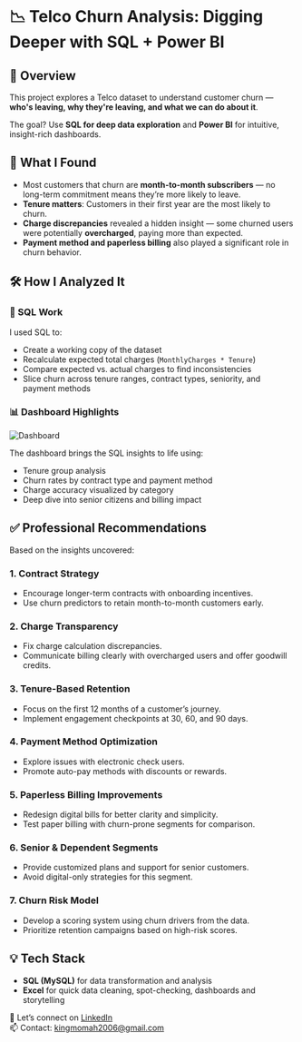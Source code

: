 # 📉 Telco Churn Analysis: Digging Deeper with SQL + Power BI

## 👋 Overview

This project explores a Telco dataset to understand customer churn — **who's leaving, why they're leaving, and what we can do about it**.

The goal? Use **SQL for deep data exploration** and **Power BI** for intuitive, insight-rich dashboards.

## 🧠 What I Found

- Most customers that churn are **month-to-month subscribers** — no long-term commitment means they’re more likely to leave.
- **Tenure matters**: Customers in their first year are the most likely to churn.
- **Charge discrepancies** revealed a hidden insight — some churned users were potentially **overcharged**, paying more than expected.
- **Payment method and paperless billing** also played a significant role in churn behavior.

## 🛠️ How I Analyzed It

### 🔎 SQL Work
I used SQL to:
- Create a working copy of the dataset
- Recalculate expected total charges (`MonthlyCharges * Tenure`)
- Compare expected vs. actual charges to find inconsistencies
- Slice churn across tenure ranges, contract types, seniority, and payment methods

### 📊 Dashboard Highlights
![Dashboard](https://github.com/user-attachments/assets/0b896586-a09c-49b7-8565-f28cc9e0eac6)

The dashboard brings the SQL insights to life using:
- Tenure group analysis
- Churn rates by contract type and payment method
- Charge accuracy visualized by category
- Deep dive into senior citizens and billing impact

## ✅ Professional Recommendations

Based on the insights uncovered:

### 1. Contract Strategy
- Encourage longer-term contracts with onboarding incentives.
- Use churn predictors to retain month-to-month customers early.

### 2. Charge Transparency
- Fix charge calculation discrepancies.
- Communicate billing clearly with overcharged users and offer goodwill credits.

### 3. Tenure-Based Retention
- Focus on the first 12 months of a customer’s journey.
- Implement engagement checkpoints at 30, 60, and 90 days.

### 4. Payment Method Optimization
- Explore issues with electronic check users.
- Promote auto-pay methods with discounts or rewards.

### 5. Paperless Billing Improvements
- Redesign digital bills for better clarity and simplicity.
- Test paper billing with churn-prone segments for comparison.

### 6. Senior & Dependent Segments
- Provide customized plans and support for senior customers.
- Avoid digital-only strategies for this segment.

### 7. Churn Risk Model
- Develop a scoring system using churn drivers from the data.
- Prioritize retention campaigns based on high-risk scores.

## 💡 Tech Stack

- **SQL (MySQL)** for data transformation and analysis
- **Excel** for quick data cleaning, spot-checking, dashboards and storytelling

🔗 Let’s connect on [LinkedIn](www.linkedin.com/in/king-momah-1a8804279)  
📫 Contact: kingmomah2006@gmail.com
